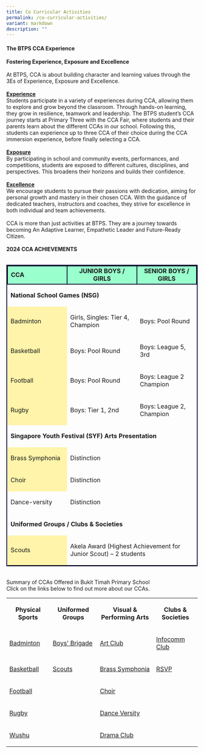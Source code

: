```yaml
---
title: Co Curricular Activities
permalink: /co-curricular-activities/
variant: markdown
description: ""
---
```

<h4><strong>The BTPS CCA Experience</strong></h4>
<p><strong>Fostering Experience, Exposure and Excellence</strong>
<br>
<br>At BTPS, CCA is about building character and learning values through the
3Es of Experience, Exposure and Excellence.
<br>
<br><strong><u>Experience</u></strong>
<br>Students participate in a variety of experiences during CCA, allowing
them to explore and grow beyond the classroom. Through hands-on learning,
they grow in resilience, teamwork and leadership. The BTPS student’s CCA
journey starts at Primary Three with the CCA Fair, where students and their
parents learn about the different CCAs in our school. Following this, students
can experience up to three CCA of their choice during the CCA immersion
experience, before finally selecting a CCA.
<br>
<br><strong><u>Exposure</u></strong>
<br>By participating in school and community events, performances, and competitions,
students are exposed to different cultures, disciplines, and perspectives.
This broadens their horizons and builds their confidence.
<br>
<br><strong><u>Excellence</u></strong>
<br>We encourage students to pursue their passions with dedication, aiming
for personal growth and mastery in their chosen CCA. With the guidance
of dedicated teachers, instructors and coaches, they strive for excellence
in both individual and team achievements.
<br>
<br>CCA is more than just activities at BTPS. They are a journey towards becoming
An Adaptive Learner, Empathetic Leader and Future-Ready Citizen.
<br>
<br><strong>2024 CCA ACHIEVEMENTS</strong>
<br>
<br>
</p>
<table style="border:2px solid #0A0B30">
<tbody><tr>
<td style="border:2px solid #0A0B30; background-color:#99FFCC; width:30%"><strong>CCA</strong>
</td><td style="border:2px solid #0A0B30; background-color:#99FFCC; text-align: center; width:35%"><strong>JUNIOR BOYS / GIRLS</strong>
</td><td style="border:2px solid #0A0B30; background-color:#99FFCC; text-align: center; width:30%"><strong>SENIOR BOYS / GIRLS</strong>
 </td></tr>

<tr><td rowspan="1" colspan="3">
<p><strong>National School Games (NSG)</strong>
</p>
</td>
</tr>
<tr>
<td rowspan="1" colspan="1" style="background-color:#FFF4A9;">
<p>Badminton</p>
</td>
<td rowspan="1" colspan="1">
<p>Girls, Singles: Tier 4, Champion</p>
</td>
<td rowspan="1" colspan="1">
<p>Boys: Pool Round</p>
</td>
</tr>
<tr>
<td rowspan="1" colspan="1" style="background-color:#FFF4A9;">
<p>Basketball</p>
</td>
<td rowspan="1" colspan="1">
<p>Boys: Pool Round</p>
</td>
<td rowspan="1" colspan="1">
<p>Boys: League 5, 3rd</p>
</td>
</tr>
<tr>
<td rowspan="1" colspan="1" style="background-color:#FFF4A9;">
<p>Football</p>
</td>
<td rowspan="1" colspan="1">
<p>Boys: Pool Round</p>
</td>
<td rowspan="1" colspan="1">
<p>Boys: League 2 Champion</p>
</td>
</tr>
<tr>
<td rowspan="1" colspan="1" style="background-color:#FFF4A9;">
<p>Rugby</p>
</td>
<td rowspan="1" colspan="1">
<p>Boys: Tier 1, 2nd</p>
</td>
<td rowspan="1" colspan="1">
<p>Boys: League 2, Champion</p>
</td>
</tr>
<tr>
<td rowspan="1" colspan="3">
<p><strong>Singapore Youth Festival (SYF) Arts Presentation</strong>
</p>
</td>
</tr>
<tr>
<td rowspan="1" colspan="1" style="background-color:#FFF4A9;">
<p>Brass Symphonia</p>
</td>
<td rowspan="1" colspan="2">
<p>Distinction</p>
</td>
</tr>
<tr>
<td rowspan="1" colspan="1" style="background-color:#FFF4A9;">
<p>Choir</p>
</td>
<td rowspan="1" colspan="2">
<p>Distinction</p>
</td>
</tr>
<tr>
<td rowspan="1" colspan="1">
<p>Dance-versity</p>
</td>
<td rowspan="1" colspan="2">
<p>Distinction</p>
</td>
</tr>
<tr>
<td rowspan="1" colspan="3">
<p><strong>Uniformed Groups / Clubs &amp; Societies</strong>
</p>
</td>
</tr>
<tr>
<td rowspan="1" colspan="1" style="background-color:#FFF4A9;">
<p>Scouts</p>
</td>
<td rowspan="1" colspan="2">
<p>Akela Award (Highest Achievement for Junior Scout) – 2 students</p>
</td>
</tr>
</tbody>
</table>
<p>
<br>Summary of CCAs Offered in Bukit Timah Primary School
<br>Click on the links below to find out more about our CCAs.
<br>
</p>
<table style="minWidth: 100px">
<colgroup>
<col>
<col>
<col>
<col>
</colgroup>
<tbody>
<tr>
<th rowspan="1" colspan="1">
<p>Physical Sports</p>
</th>
<th rowspan="1" colspan="1">
<p><strong>Uniformed Groups</strong>
</p>
</th>
<th rowspan="1" colspan="1">
<p><strong>Visual &amp; Performing Arts</strong>
</p>
</th>
<th rowspan="1" colspan="1">
<p><strong>Clubs &amp; Societies</strong>
</p>
</th>
</tr>
<tr>
<td rowspan="1" colspan="1">
<p><a href="https://www.bukittimahpri.moe.edu.sg/cca/physical-sports/badminton/" rel="noopener nofollow" target="_blank">Badminton</a>
</p>
</td>
<td rowspan="1" colspan="1">
<p><a href="https://www.bukittimahpri.moe.edu.sg/cca/uniformed-groups/boys-brigade/" rel="noopener nofollow" target="_blank">Boys' Brigade</a>
</p>
</td>
<td rowspan="1" colspan="1">
<p><a href="https://www.bukittimahpri.moe.edu.sg/cca/visual-and-performing-arts/art-club/" rel="noopener nofollow" target="_blank">Art Club</a>
</p>
</td>
<td rowspan="1" colspan="1">
<p><a href="https://www.bukittimahpri.moe.edu.sg/cca/clubs-and-societies/infocomm-club/" rel="noopener nofollow" target="_blank">Infocomm Club</a>
</p>
</td>
</tr>
<tr>
<td rowspan="1" colspan="1">
<p><a href="https://www.bukittimahpri.moe.edu.sg/cca/physical-sports/basketball/" rel="noopener nofollow" target="_blank">Basketball</a>
</p>
</td>
<td rowspan="1" colspan="1">
<p><a href="https://www.bukittimahpri.moe.edu.sg/cca/uniformed-groups/scouts/" rel="noopener nofollow" target="_blank">Scouts</a>
</p>
</td>
<td rowspan="1" colspan="1">
<p><a href="https://www.bukittimahpri.moe.edu.sg/cca/visual-and-performing-arts/brass-symphonia/" rel="noopener nofollow" target="_blank">Brass Symphonia</a>
</p>
</td>
<td rowspan="1" colspan="1">
<p><a href="https://www.bukittimahpri.moe.edu.sg/cca/clubs-and-societies/rsvp/" rel="noopener nofollow" target="_blank">RSVP</a>
</p>
</td>
</tr>
<tr>
<td rowspan="1" colspan="1">
<p><a href="https://www.bukittimahpri.moe.edu.sg/cca/physical-sports/football/" rel="noopener nofollow" target="_blank">Football</a>
</p>
</td>
<td rowspan="1" colspan="1">
<p></p>
</td>
<td rowspan="1" colspan="1">
<p><a href="https://www.bukittimahpri.moe.edu.sg/cca/visual-and-performing-arts/choir/" rel="noopener nofollow" target="_blank">Choir</a>
</p>
</td>
<td rowspan="1" colspan="1">
<p></p>
</td>
</tr>
<tr>
<td rowspan="1" colspan="1">
<p><a href="https://www.bukittimahpri.moe.edu.sg/cca/physical-sports/rugby/" rel="noopener nofollow" target="_blank">Rugby</a>
</p>
</td>
<td rowspan="1" colspan="1">
<p></p>
</td>
<td rowspan="1" colspan="1">
<p><a href="https://www.bukittimahpri.moe.edu.sg/cca/visual-and-performing-arts/dance-versity/" rel="noopener nofollow" target="_blank">Dance Versity</a>
</p>
</td>
<td rowspan="1" colspan="1">
<p></p>
</td>
</tr>
<tr>
<td rowspan="1" colspan="1">
<p><a href="https://www.bukittimahpri.moe.edu.sg/wushu/" rel="noopener nofollow" target="_blank">Wushu</a>
</p>
</td>
<td rowspan="1" colspan="1">
<p></p>
</td>
<td rowspan="1" colspan="1">
<p><a href="https://www.bukittimahpri.moe.edu.sg/cca/visual-and-performing-arts/drama-club/" rel="noopener nofollow" target="_blank">Drama Club</a>
</p>
</td>
<td rowspan="1" colspan="1">
<p></p>
</td>
</tr>
</tbody>
</table>
<p></p>